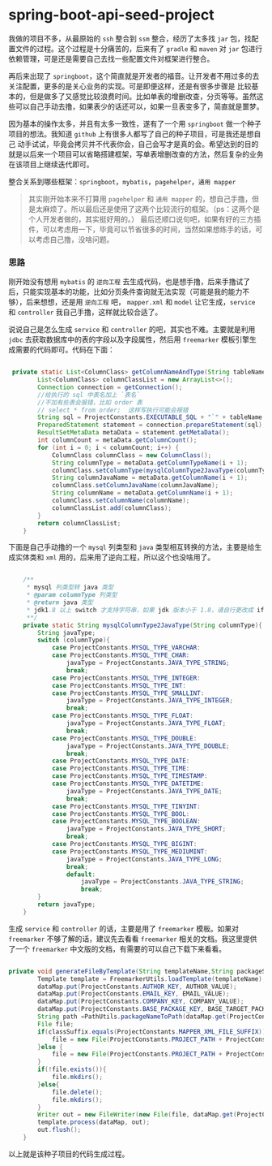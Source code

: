# spring-boot-api-seed-project
我做的项目不多，从最原始的 `ssh` 整合到 `ssm` 整合，经历了太多找 `jar` 包，找配置文件的过程。这个过程是十分痛苦的，后来有了 `gradle` 和 `maven` 对 `jar` 包进行依赖管理，可是还是需要自己去找一些配置文件对框架进行整合。

再后来出现了 `springboot`，这个简直就是开发者的福音。让开发者不用过多的去关注配置，更多的是关心业务的实现。可是即便这样，还是有很多步骤是
比较基本的，但是做多了又感觉比较浪费时间。比如单表的增删改查，分页等等。虽然这些可以自己手动去撸，如果表少的话还可以，如果一旦表变多了，简直就是噩梦。

因为基本的操作太多，并且有太多一致性，遂有了一个用 `springboot` 做一个种子项目的想法。我知道 `github` 上有很多人都写了自己的种子项目，可是我还是想自己
动手试试，毕竟会拷贝并不代表你会，自己会写才是真的会。希望达到的目的就是以后来一个项目可以省略搭建框架，写单表增删改查的方法，然后复杂的业务在该项目上继续迭代即可。

整合关系到哪些框架：`springboot`，`mybatis`，`pagehelper`，`通用 mapper`

> 其实刚开始本来不打算用 `pagehelper` 和 `通用 mapper` 的，想自己手撸，但是太麻烦了。所以最后还是使用了这两个比较流行的框架。（ps：这两个是个人开发者做的，其实挺好用的。）
最后还顺口说句吧，如果有好的三方插件，可以考虑用一下，毕竟可以节省很多的时间，当然如果想练手的话，可以考虑自己撸，没啥问题。

### 思路
刚开始没有想用 `mybatis` 的 `逆向工程` 去生成代码，也是想手撸，后来手撸试了后，只能实现基本的功能，比如分页条件查询就无法实现（可能是我的能力不够），后来想想，还是用 `逆向工程` 吧，
`mapper.xml` 和 `model` 让它生成，`service` 和 `controller` 我自己手撸，这样就比较合适了。

说说自己是怎么生成 `service` 和 `controller` 的吧，其实也不难。主要就是利用 `jdbc` 去获取数据库中的表的字段以及字段属性，然后用 `freemarker` 模板引擎生成需要的代码即可。代码在下面：

```java

 private static List<ColumnClass> getColumnNameAndType(String tableName) throws Exception{
        List<ColumnClass> columnClassList = new ArrayList<>();
        Connection connection = getConnection();
        //给执行的 sql 中表名加上 `表名`
        //不加有些表会报错，比如 order 表
        // select * from order;  这样写执行可能会报错
        String sql = ProjectConstants.EXECUTABLE_SQL + "`" + tableName + "`";
        PreparedStatement statement = connection.prepareStatement(sql);
        ResultSetMetaData metaData = statement.getMetaData();
        int columnCount = metaData.getColumnCount();
        for (int i = 0; i < columnCount; i++) {
            ColumnClass columnClass = new ColumnClass();
            String columnType = metaData.getColumnTypeName(i + 1);
            columnClass.setColumnType(mysqlColumnType2JavaType(columnType));
            String columnJavaName = metaData.getColumnName(i + 1);
            columnClass.setColumnJavaName(columnJavaName);
            String columnName = metaData.getColumnName(i + 1);
            columnClass.setColumnName(columnName);
            columnClassList.add(columnClass);
        }
        return columnClassList;
    }

```

下面是自己手动撸的一个 `mysql` 列类型和 `java` 类型相互转换的方法，主要是给生成实体类和 `xml` 用的，后来用了逆向工程，所以这个也没啥用了。
```java

    /**
     * mysql 列类型转 java 类型
     * @param columnType 列类型
     * @return java 类型
     * jdk1.8 以上 switch 才支持字符串，如果 jdk 版本小于 1.8，请自行更改成 if else 的方式
     **/
    private static String mysqlColumnType2JavaType(String columnType){
        String javaType;
        switch (columnType){
            case ProjectConstants.MYSQL_TYPE_VARCHAR:
            case ProjectConstants.MYSQL_TYPE_CHAR:
                javaType = ProjectConstants.JAVA_TYPE_STRING;
                break;
            case ProjectConstants.MYSQL_TYPE_INTEGER:
            case ProjectConstants.MYSQL_TYPE_INT:
            case ProjectConstants.MYSQL_TYPE_SMALLINT:
                javaType = ProjectConstants.JAVA_TYPE_INTEGER;
                break;
            case ProjectConstants.MYSQL_TYPE_FLOAT:
                javaType = ProjectConstants.JAVA_TYPE_FLOAT;
                break;
            case ProjectConstants.MYSQL_TYPE_DOUBLE:
                javaType = ProjectConstants.JAVA_TYPE_DOUBLE;
                break;
            case ProjectConstants.MYSQL_TYPE_DATE:
            case ProjectConstants.MYSQL_TYPE_TIME:
            case ProjectConstants.MYSQL_TYPE_TIMESTAMP:
            case ProjectConstants.MYSQL_TYPE_DATETIME:
                javaType = ProjectConstants.JAVA_TYPE_DATE;
                break;
            case ProjectConstants.MYSQL_TYPE_TINYINT:
            case ProjectConstants.MYSQL_TYPE_BOOL:
            case ProjectConstants.MYSQL_TYPE_BOOLEAN:
                javaType = ProjectConstants.JAVA_TYPE_SHORT;
                break;
            case ProjectConstants.MYSQL_TYPE_BIGINT:
            case ProjectConstants.MYSQL_TYPE_MEDIUMINT:
                javaType = ProjectConstants.JAVA_TYPE_LONG;
                break;
                default:
                    javaType = ProjectConstants.JAVA_TYPE_STRING;
                    break;
        }
        return javaType;
    }

```

生成 `service` 和 `controller` 的话，主要是用了 `freemarker` 模板。如果对 `freemarker` 不够了解的话，建议先去看看 `freemarker` 相关的文档。我这里提供了一个 `freemarker` 中文版的文档，有需要的可以自己下载下来看看。

```java

private void generateFileByTemplate(String templateName,String packageSuffix, String classSuffix, Map<String, Object> dataMap) throws Exception {
        Template template = FreemarkerUtils.loadTemplate(templateName);
        dataMap.put(ProjectConstants.AUTHOR_KEY, AUTHOR_VALUE);
        dataMap.put(ProjectConstants.EMAIL_KEY, EMAIL_VALUE);
        dataMap.put(ProjectConstants.COMPANY_KEY, COMPANY_VALUE);
        dataMap.put(ProjectConstants.BASE_PACKAGE_KEY, BASE_TARGET_PACKAGE);
        String path =PathUtils.packageNameToPath(dataMap.get(ProjectConstants.BASE_PACKAGE_KEY) + packageSuffix);
        File file;
        if(classSuffix.equals(ProjectConstants.MAPPER_XML_FILE_SUFFIX)) {
            file = new File(ProjectConstants.PROJECT_PATH + ProjectConstants.RESOURCES_PATH + packageSuffix);
        }else {
            file = new File(ProjectConstants.PROJECT_PATH + ProjectConstants.JAVA_PATH + path);
        }
        if(!file.exists()){
            file.mkdirs();
        }else{
            file.delete();
            file.mkdirs();
        }
        Writer out = new FileWriter(new File(file, dataMap.get(ProjectConstants.CLASS_NAME) + classSuffix));
        template.process(dataMap, out);
        out.flush();
    }

```

以上就是该种子项目的代码生成过程。